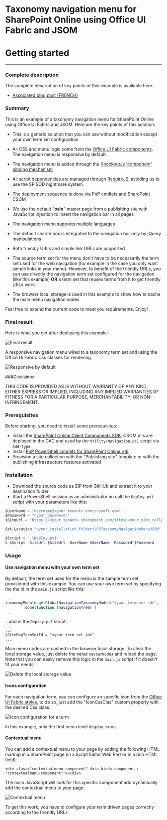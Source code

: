 # Taxonomy navigation menu for SharePoint Online using Office UI Fabric and JSOM

# Getting started

----------

### Complete description

The complete description of key points of this example is available here:

- [Associated blog post (FRENCH)](http://thecollaborationcorner.com/2016/02/09/creer-un-menu-de-navigation-par-taxonomie-pour-sharepoint-online-en-utilisant-jsom-et-office-ui-fabric)

### Summary

This is an example of a taxonomy navigation menu for SharePoint Online using Office UI Fabric and JSOM. Here are the key points of this solution:

- This is a generic solution that you can use without modification except your own term set configuration

- All CSS and menu logic come from the [Office UI Fabric components](http://dev.office.com/fabric/components). The navigation menu is responsive by default.
 
- The navigation menu is added through the [KnockoutJs 'component' binding mechanism](http://knockoutjs.com/documentation/component-binding.html)

- All script dependencies are managed through [RequireJS](http://requirejs.org/), avoiding us to use the SP.SOD nightmare system.

- The deployment sequence is done via PnP cmdlets and SharePoint CSOM

- We use the default "**oslo**" master page from a publishing site with JavaScript injection to insert the navigation bar in all pages

- The navigation menu supports multiple languages

- The default search box is integrated to the navigation bar only by jQuery manipulations

- Both friendly URLs and simple link URLs are supported 

- The source term set for the menu don't have to be necessarily the term set used for the web navigation (for example in the case you only want simple links in your menu). However, to benefit of the friendly URLs, you can use directly the navigation term set configured for the navigation (like this example) **OR** a term set that reuses terms from it to get friendly URLs work.

- The browser local storage is used in this example to show how to cache the main menu navigation nodes

Feel free to extend the current code to meet you requirements. Enjoy!

### Final result
Here is what you get after deploying this example:

![Final result](http://thecollaborationcorner.com/wp-content/uploads/2016/02/final_taxonomy_menu.png)

A responsive navigation menu wired to a taxonomy term set and using the Office Ui Fabric Css classes for rendering.

![Responsive by default](http://thecollaborationcorner.com/wp-content/uploads/2016/02/final_taxonomy_menu_responsive.png)

###Disclaimer

THIS CODE IS PROVIDED AS IS WITHOUT WARRANTY OF ANY KIND, EITHER EXPRESS OR IMPLIED, INCLUDING ANY IMPLIED WARRANTIES OF FITNESS FOR A PARTICULAR PURPOSE, MERCHANTABILITY, OR NON-INFRINGEMENT.

### Prerequisites

Before starting, you need to install some prerequisites:

- Install the [SharePoint Online Client Components SDK](https://www.microsoft.com/en-ca/download/details.aspx?id=42038). CSOM dlls are deployed in the GAC and used by the `Utility\Navigation.ps1` script via `Add-Type`
- Install [PnP PowerShell cmdlets for SharePoint Online v16](https://github.com/OfficeDev/PnP-PowerShell/tree/master/Binaries)
- Provision a site collection with the "Publishing site" template or with the publishing infrastructure features activated

### Installation

- Download the source code as ZIP from GitHUb and extract it to your destination folder
- Start a PowerShell session as an administrator an call the `Deploy.ps1` script with your parameters like this:

```csharp
$UserName = "username@<your_tenant>.onmicrosoft.com"
$Password = "<your_password>"
$SiteUrl = "https://<your_tenant>.sharepoint.com/sites/<your_site_collection>"

Set-Location "<your_installation_folder>\SPTaxonomyNavigationMenuJSOM"

$Script = ".\Deploy.ps1" 
& $Script -SiteUrl $SiteUrl -UserName $UserName -Password $Password

```

### Usage

#### Use navigation menu with your own term set

By default, the term set used for the menu is the sample term set provisioned with this example. You can use your own term set by specifying the the id in the `main.js` script like this:

```javascript
...
taxonomyModule.getGlobalNavigationTaxonomyNodes("<your_term_set_id>", false)
		.done(function (navigationTree) {
...
```

...and in the `Deploy.ps1` script:
```
...
$SiteMapTermSetId = "<your_term_set_id>"
...
```

Main menu nodes are cached in the browser local storage. To clear the local storage value, just delete the value `navbarNodes` and reload the page. Note that you can easily remove this logic in the `main.js` script if it doesn't fit your needs:

![Delete the local storage value](http://thecollaborationcorner.com/wp-content/uploads/2016/02/final_local_storage.png)

#### Icons configuration

For each navigation term, you can configure an specific icon from the [Office UI Fabric styles](http://dev.office.com/fabric/styles), to do so, just add the "IconCssClas" custom property with the desired Css class. 

![Icon configuration for a term](http://thecollaborationcorner.com/wp-content/uploads/2016/02/icon_configuration.png)

In this example, only the first menu level display icons.

#### Contextual menu

You can add a contextual menu to your page by adding the following HTML markup in a SharePoint page (in a Script Editor Web Part or in a rich HTML field).

`<div class="contextualmenu-component" data-bind='component : "contextualmenu-component"'></div>`

The main JavaScript will look for this specific component add dynamically add the contextual menu to your page:

![Contextual menu](http://thecollaborationcorner.com/wp-content/uploads/2016/02/final_taxonomy_menu_contextual.png)

To get this work, you have to configure your term driven pages correctly according to the friendly URLs
